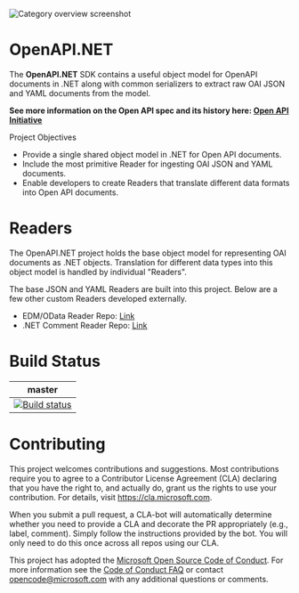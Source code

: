 ![Category overview screenshot](docs/images/oainet.png "Microsoft + OpenAPI = Love")

# OpenAPI.NET

The **OpenAPI.NET** SDK contains a useful object model for OpenAPI documents in .NET along with common serializers to extract raw OAI JSON and YAML documents from the model.

**See more information on the Open API spec and its history here: <a href="https://www.openapis.org">Open API Initiative</a>**

Project Objectives

- Provide a single shared object model in .NET for Open API documents.
- Include the most primitive Reader for ingesting OAI JSON and YAML documents.
- Enable developers to create Readers that translate different data formats into Open API documents. 

# Readers
The OpenAPI.NET project holds the base object model for representing OAI documents as .NET objects. Translation for different data types into this object model is handled by individual "Readers".

The base JSON and YAML Readers are built into this project. Below are a few other custom Readers developed externally.

- EDM/OData Reader Repo: <a href="https://github.com/Microsoft/OpenAPI.NET.OData">Link</a>
- .NET Comment Reader Repo: <a href="https://github.com/Microsoft/OpenAPI.NET.CSharpComment">Link</a>

# Build Status

|**master**|
|--|
|[![Build status](https://ci.appveyor.com/api/projects/status/97973kjj8u7t9i5u/branch/master?svg=true)](https://ci.appveyor.com/project/MicrosoftOpenAPINETAdmin/openapi-net/branch/master)|

# Contributing

This project welcomes contributions and suggestions.  Most contributions require you to agree to a
Contributor License Agreement (CLA) declaring that you have the right to, and actually do, grant us
the rights to use your contribution. For details, visit https://cla.microsoft.com.

When you submit a pull request, a CLA-bot will automatically determine whether you need to provide
a CLA and decorate the PR appropriately (e.g., label, comment). Simply follow the instructions
provided by the bot. You will only need to do this once across all repos using our CLA.

This project has adopted the [Microsoft Open Source Code of Conduct](https://opensource.microsoft.com/codeofconduct/).
For more information see the [Code of Conduct FAQ](https://opensource.microsoft.com/codeofconduct/faq/) or
contact [opencode@microsoft.com](mailto:opencode@microsoft.com) with any additional questions or comments.
